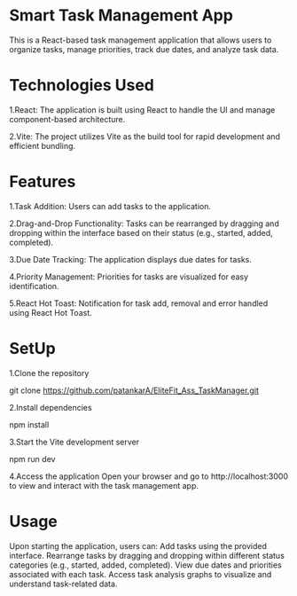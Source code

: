 # Smart Task Management App

This is a React-based task management application that allows users to organize tasks, manage priorities, track due dates, and analyze task data.

# Technologies Used

1.React: The application is built using React to handle the UI and manage component-based architecture.

2.Vite: The project utilizes Vite as the build tool for rapid development and efficient bundling.

# Features

1.Task Addition: Users can add tasks to the application.

2.Drag-and-Drop Functionality: Tasks can be rearranged by dragging and dropping within the interface based on their status (e.g., started, added, completed).

3.Due Date Tracking: The application displays due dates for tasks.

4.Priority Management: Priorities for tasks are visualized for easy identification.

5.React Hot Toast: Notification for task add, removal and error handled using React Hot Toast.

# SetUp

1.Clone the repository

git clone https://github.com/patankarA/EliteFit_Ass_TaskManager.git

2.Install dependencies

npm install

3.Start the Vite development server

npm run dev

4.Access the application 
Open your browser and go to http://localhost:3000 to view and interact with the task management app.

# Usage

Upon starting the application, users can: Add tasks using the provided interface. Rearrange tasks by dragging and dropping within different status categories (e.g., started, added, completed). View due dates and priorities associated with each task. Access task analysis graphs to visualize and understand task-related data.
